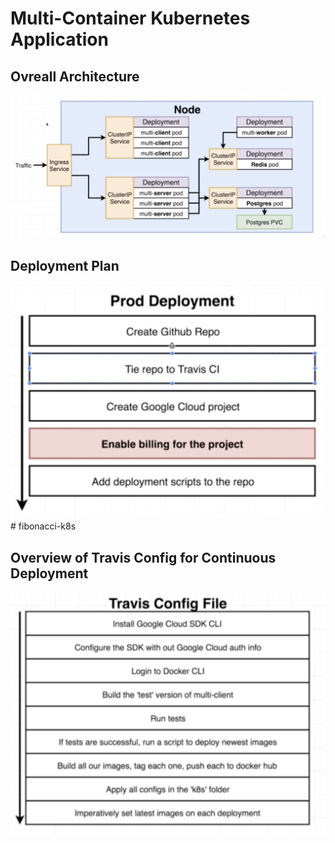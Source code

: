 # Multi-Container Kubernetes Application

## Ovreall Architecture
![](readme_images/overall.pn)

## Deployment Plan
![](readme_images/plen.png)# fibonacci-k8s

## Overview of Travis Config for Continuous Deployment

![](readme_images/travis.png)